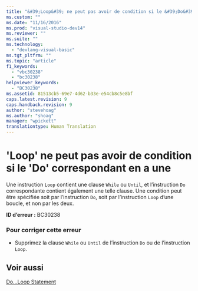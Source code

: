 ```yaml
---
title: "&#39;Loop&#39; ne peut pas avoir de condition si le &#39;Do&#39; correspondant en a une | Microsoft Docs"
ms.custom: ""
ms.date: "11/16/2016"
ms.prod: "visual-studio-dev14"
ms.reviewer: ""
ms.suite: ""
ms.technology: 
  - "devlang-visual-basic"
ms.tgt_pltfrm: ""
ms.topic: "article"
f1_keywords: 
  - "vbc30238"
  - "bc30238"
helpviewer_keywords: 
  - "BC30238"
ms.assetid: 81513cb5-69e7-4d62-b33e-e54cb8c5e8bf
caps.latest.revision: 9
caps.handback.revision: 9
author: "stevehoag"
ms.author: "shoag"
manager: "wpickett"
translationtype: Human Translation
---
```

# &#39;Loop&#39; ne peut pas avoir de condition si le &#39;Do&#39; correspondant en a une
Une instruction `Loop` contient une clause `While` ou `Until`, et l’instruction `Do` correspondante contient également une telle clause. Une condition peut être spécifiée soit par l’instruction `Do`, soit par l’instruction `Loop` d’une boucle, et non par les deux.  
  
 **ID d’erreur :** BC30238  
  
### Pour corriger cette erreur  
  
-   Supprimez la clause `While` ou `Until` de l’instruction `Do` ou de l’instruction `Loop`.  
  
## Voir aussi  
 [Do...Loop Statement](../../visual-basic/language-reference/statements/do-loop-statement.md)